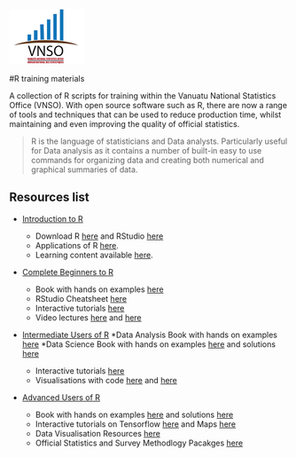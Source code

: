 ![logo](logos/vnso_logo.png)

#R training materials

A collection of R scripts for training within the Vanuatu National Statistics Office (VNSO). With open source software such as R, there are now a range of tools and techniques that can be used to reduce production time, whilst maintaining and even improving the quality of official statistics. 

> R is the language of statisticians and Data analysts. Particularly useful for Data analysis as it contains a number of built-in easy to use commands for organizing data and creating both numerical and graphical summaries of data. 

## Resources list
- [Introduction to R](https://www.r-project.org)
    * Download R [here](https://cloud.r-project.org) and RStudio [here](https://rstudio.com)
    * Applications of R [here](https://rstudio.com/products/rpackages/).
    * Learning content available [here](https://www.tutorialspoint.com/r/index.htm). 

- [Complete Beginners to R](https://www.r-bloggers.com/introduction-to-r-for-beginners-who-want-to-be-intermediate/)
    * Book with hands on examples [here](https://rstudio-education.github.io/hopr/) 
    * RStudio Cheatsheet [here](https://rstudio.com/resources/cheatsheets/) 
    * Interactive tutorials [here](https://swirlstats.com/)  
    * Video lectures [here](https://www.youtube.com/watch?v=_V8eKsto3Ug) and [here](https://www.youtube.com/watch?v=s3FozVfd7q4)

- [Intermediate Users of R](https://towardsdatascience.com/tagged/r-programming)
    *Data Analysis Book with hands on examples [here](https://stat545.com/factors-boss.html) 
    *Data Science Book with hands on examples [here](https://r4ds.had.co.nz/) and solutions  [here](https://jrnold.github.io/r4ds-exercise-solutions/)
    * Interactive tutorials [here](https://style.tidyverse.org/syntax.html#function-calls)  
    * Visualisations with code [here](http://r-statistics.co/Top50-Ggplot2-Visualizations-MasterList-R-Code.html) and [here](https://bbc.github.io/rcookbook/)
    
- [Advanced Users of R](https://blog.revolutionanalytics.com/)
    * Book with hands on examples [here](https://adv-r.hadley.nz/) and solutions [here](https://advanced-r-solutions.rbind.io/)
    * Interactive tutorials on Tensorflow [here](https://tensorflow.rstudio.com/tutorials/) and Maps [here](https://rstudio.github.io/leaflet/)
    * Data Visualisation Resources [here](https://github.com/krzjoa/awesome-r-dataviz)
    * Official Statistics and Survey Methodlogy Pacakges [here](https://cran.r-project.org/web/views/OfficialStatistics.html)
